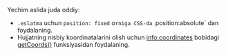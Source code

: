 Yechim aslida juda oddiy:

- `.eslatma` uchun `position: fixed` o`rniga CSS-da `position:absolute` dan foydalaning.
- Hujjatning nisbiy koordinatalarini olish uchun <info:coordinates> bobidagi [getCoords()](info:coordinates#getCoords) funksiyasidan foydalaning.
